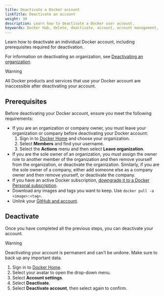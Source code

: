 ```yaml
---
title: Deactivate a Docker account
linkTitle: Deactivate an account
weight: 30
description: Learn how to deactivate a Docker user account.
keywords: Docker Hub, delete, deactivate, account, account management, delete Docker account, close Docker account, disable Docker account
---
```


Learn how to deactivate an individual Docker account, including prerequisites required
for deactivation.

For information on deactivating an organization,
see [Deactivating an organization](../admin/organization/deactivate-account.md).

> [!WARNING]
>
> All Docker products and services that use your Docker account are
inaccessible after deactivating your account.

## Prerequisites

Before deactivating your Docker account, ensure you meet the following requirements:

- If you are an organization or company owner, you must leave your organization
or company before deactivating your Docker account:
    1. Sign in to [Docker Home](https://app.docker.com/admin) and choose
    your organization.
    1. Select **Members** and find your username.
    1. Select the **Actions** menu and then select **Leave organization**.
- If you are the sole owner of an organization, you must assign the owner role
to another member of the organization and then remove yourself from the
organization, or deactivate the organization. Similarly, if you are the sole
owner of a company, either add someone else as a company owner and then remove
yourself, or deactivate the company.
- If you have an active Docker subscription, [downgrade it to a Docker Personal subscription](../subscription/change.md).
- Download any images and tags you want to keep. Use `docker pull -a <image>:<tag>`.
- Unlink your [GitHub and account](../docker-hub/repos/manage/builds/link-source.md#unlink-a-github-user-account).

## Deactivate

Once you have completed all the previous steps, you can deactivate your account.

> [!WARNING]
>
> Deactivating your account is permanent and can't be undone. Make sure
to back up any important data.

1. Sign in to [Docker Home](https://app.docker.com/login).
1. Select your avatar to open the drop-down menu.
1. Select **Account settings**.
1. Select **Deactivate**.
1. Select **Deactivate account**, then select again to confirm.
